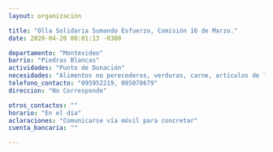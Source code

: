 ```yaml
---
layout: organizacion

title: "Olla Solidaria Sumando Esfuerzo, Comisión 16 de Marzo."
date: 2020-04-20 00:01:13 -0300

departamento: "Montevideo"
barrio: "Piedras Blancas"
actividades: "Punto de Donación"
necesidades: "Alimentos no perecederos, verduras, carne, artículos de limpieza y de higiene personal."
telefono_contacto: "095952219, 095078679"
direccion: "No Corresponde"

otros_contactos: ""
horario: "En el día"
aclaraciones: "Comunicarse vía móvil para concretar"
cuenta_bancaria: ""

---
```

